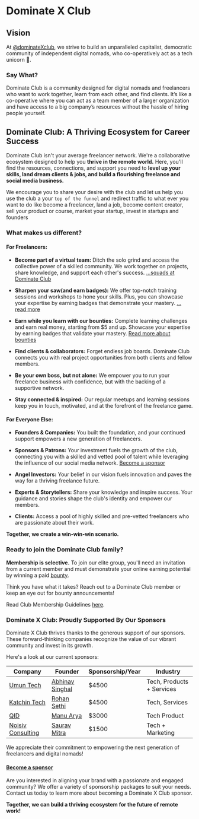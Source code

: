 # Dominate X Club

## Vision

At [@dominateXclub](https://x.com/dominatexclub), we strive to build an unparalleled capitalist, democratic community of independent digital nomads, who co-operatively act as a tech unicorn 🦄.

### Say What?

Dominate Club is a community designed for digital nomads and freelancers who want to work together, learn from each other, and find clients. It’s like a co-operative where you can act as a team member of a larger organization and  have access to a big company’s resources without the hassle of hiring people yourself.

## Dominate Club: A Thriving Ecosystem for Career Success

Dominate Club isn't your average freelancer network. We're a collaborative ecosystem designed to help you **thrive in the remote world.** Here, you'll find the resources, connections, and support you need to **level up your skills, land dream clients & jobs, and build a flourishing freelance and social media business.**

We encourage you to share your desire with the club and let us help you use the club a your `top of the funnel` and redirect traffic to what ever you want to do like become a freelancer, land a job, become content creator, sell your product or course, market your startup, invest in startups and founders

### What makes us different?

#### For Freelancers:

- **Become part of a virtual team:** Ditch the solo grind and access the collective power of a skilled community. We work together on projects, share knowledge, and support each other's success. [...squads at Dominate Club](./squads/readme.md)

- **Sharpen your saw(and earn badges):** We offer top-notch training sessions and workshops to hone your skills. Plus, you can showcase your expertise by earning badges that demonstrate your mastery. [... read more](./learning/readme.md)

- **Earn while you learn with our bounties:** Complete learning challenges and earn real money, starting from $5 and up. Showcase your expertise by earning badges that validate your mastery. [Read more about bounties](./bounties/readme.md)

- **Find clients & collaborators:** Forget endless job boards. Dominate Club connects you with real project opportunities from both clients and fellow members.

- **Be your own boss, but not alone:** We empower you to run your freelance business with confidence, but with the backing of a supportive network.

- **Stay connected & inspired:** Our regular meetups and learning sessions keep you in touch, motivated, and at the forefront of the freelance game.

#### For Everyone Else:

- **Founders & Companies:** You built the foundation, and your continued support empowers a new generation of freelancers.

- **Sponsors & Patrons:** Your investment fuels the growth of the club, connecting you with a skilled and vetted pool of talent while leveraging the influence of our social media network. [Become a sponsor](./sponsors/readme.md)

- **Angel Investors:** Your belief in our vision fuels innovation and paves the way for a thriving freelance future.

- **Experts & Storytellers:** Share your knowledge and inspire success. Your guidance and stories shape the club's identity and empower our members.

- **Clients:** Access a pool of highly skilled and pre-vetted freelancers who are passionate about their work.

**Together, we create a win-win-win scenario.**

### Ready to join the Dominate Club family?

**Membership is selective.** To join our elite group, you'll need an invitation from a current member and must demonstrate your online earning potential by winning a paid [bounty](./bounties/readme.md).

Think you have what it takes? Reach out to a Dominate Club member or keep an eye out for bounty announcements!

Read Club Membership Guidelines [here](./guidelines/how-to-become-a-member.md).

### Dominate X Club: Proudly Supported By Our Sponsors

Dominate X Club thrives thanks to the generous support of our sponsors. These forward-thinking companies recognize the value of our vibrant community and invest in its growth.

Here's a look at our current sponsors:

| Company | Founder | Sponsorship/Year | Industry |
| -------- | ------- |-------- | ------- |
| [Umun Tech](https://umun.in) | [Abhinav Singhal](https://x.com/umunbeing) | $4500 | Tech, Products + Services |
| [Katchin Tech](https://katchintech.com/) | [Rohan Sethi](https://x.com/rohanalone1) | $4500 | Tech, Services |
| [QID](https://oneqid.com/) | [Manu Arya](https://x.com/firsthumanmanu) | $3000 | Tech Product |
| [Noisiv Consulting](https://noisivconsulting.com/) | [Saurav Mitra](https://x.com/ksmontweet) | $1500 | Tech + Marketing |

We appreciate their commitment to empowering the next generation of freelancers and digital nomads!

#### [Become a sponsor](./sponsors/readme.md)

Are you interested in aligning your brand with a passionate and engaged community?  We offer a variety of sponsorship packages to suit your needs.  Contact us today to learn more about becoming a Dominate X Club sponsor.

**Together, we can build a thriving ecosystem for the future of remote work!**


